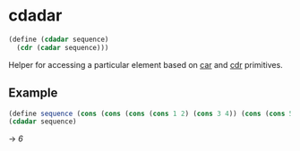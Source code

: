 # cdadar
```scheme
(define (cdadar sequence)
  (cdr (cadar sequence)))
```
Helper for accessing a particular element based on [car](..\primitives\car.md) and [cdr](..\primitives\cdr.md) primitives.

## Example
```scheme
(define sequence (cons (cons (cons (cons 1 2) (cons 3 4)) (cons (cons 5 6) (cons 7 8))) (cons (cons (cons 9 10) (cons 11 12)) (cons (cons 13 14) (cons 15 16)))))
(cdadar sequence)
```
-> *6*
